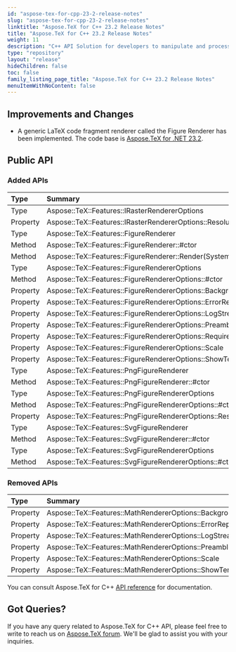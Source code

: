 ```yaml
---
id: "aspose-tex-for-cpp-23-2-release-notes"
slug: "aspose-tex-for-cpp-23-2-release-notes"
linktitle: "Aspose.TeX for C++ 23.2 Release Notes"
title: "Aspose.TeX for C++ 23.2 Release Notes"
weight: 11
description: "C++ API Solution for developers to manipulate and process TeX and LaTeX files. Release Notes of Aspose.TeX API solution for C++ | Release 2023.02"
type: "repository"
layout: "release"
hideChildren: false
toc: false
family_listing_page_title: "Aspose.TeX for C++ 23.2 Release Notes"
menuItemWithNoContent: false
---
```


## Improvements and Changes

* A generic LaTeX code fragment renderer called the Figure Renderer has been implemented.
The code base is [Aspose.TeX for .NET 23.2](/tex/net/release-notes/2023/aspose-tex-for-net-23-2-release-notes/).

## Public API
### Added APIs
| Type | Summary |
|:- |:- |
|Type| Aspose::TeX::Features::IRasterRendererOptions
|Property| Aspose::TeX::Features::IRasterRendererOptions::Resolution
|Type| Aspose::TeX::Features::FigureRenderer
|Method| Aspose::TeX::Features::FigureRenderer::#ctor
|Method| Aspose::TeX::Features::FigureRenderer::Render(System::String,System::IO::Stream,Aspose::TeX::Features::FigureRendererOptions,System::Drawing::SizeF)
|Type| Aspose::TeX::Features::FigureRendererOptions
|Method| Aspose::TeX::Features::FigureRendererOptions::#ctor
|Property| Aspose::TeX::Features::FigureRendererOptions::BackgroundColor
|Property| Aspose::TeX::Features::FigureRendererOptions::ErrorReport
|Property| Aspose::TeX::Features::FigureRendererOptions::LogStream
|Property| Aspose::TeX::Features::FigureRendererOptions::Preamble
|Property| Aspose::TeX::Features::FigureRendererOptions::RequiredInputDirectory
|Property| Aspose::TeX::Features::FigureRendererOptions::Scale
|Property| Aspose::TeX::Features::FigureRendererOptions::ShowTerminal
|Type| Aspose::TeX::Features::PngFigureRenderer
|Method| Aspose::TeX::Features::PngFigureRenderer::#ctor
|Type| Aspose::TeX::Features::PngFigureRendererOptions
|Method| Aspose::TeX::Features::PngFigureRendererOptions::#ctor
|Property| Aspose::TeX::Features::PngFigureRendererOptions::Resolution
|Type| Aspose::TeX::Features::SvgFigureRenderer
|Method| Aspose::TeX::Features::SvgFigureRenderer::#ctor
|Type| Aspose::TeX::Features::SvgFigureRendererOptions
|Method| Aspose::TeX::Features::SvgFigureRendererOptions::#ctor

### Removed APIs

| Type | Summary |
|:- |:- |
|Property| Aspose::TeX::Features::MathRendererOptions::BackgroundColor
|Property| Aspose::TeX::Features::MathRendererOptions::ErrorReport
|Property| Aspose::TeX::Features::MathRendererOptions::LogStream
|Property| Aspose::TeX::Features::MathRendererOptions::Preamble
|Property| Aspose::TeX::Features::MathRendererOptions::Scale
|Property| Aspose::TeX::Features::MathRendererOptions::ShowTerminal


You can consult Aspose.TeX for C++ [API reference](https://reference.aspose.com/tex/cpp/) for documentation.

## Got Queries?
If you have any query related to Aspose.TeX for C++ API, please feel free to write to reach us on [Aspose.TeX forum](https://forum.aspose.com/c/tex/). We'll be glad to assist you with your inquiries.

